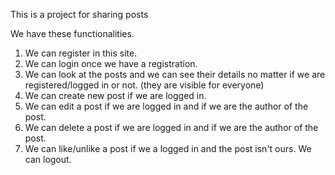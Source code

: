 This is a project for sharing posts

We have these functionalities.

1. We can register in this site.
2. We can login once we have a registration.
3. We can look at the posts and we can see their details no matter if we are registered/logged in or not.
   (they are visible for everyone)
4. We can create new post if we are logged in.
5. We can edit a post if we are logged in and if we are the author of the post.
6. We can delete a post if we are logged in and if we are the author of the post.
7. We can like/unlike a post if we a logged in and the post isn't ours.
We can logout.